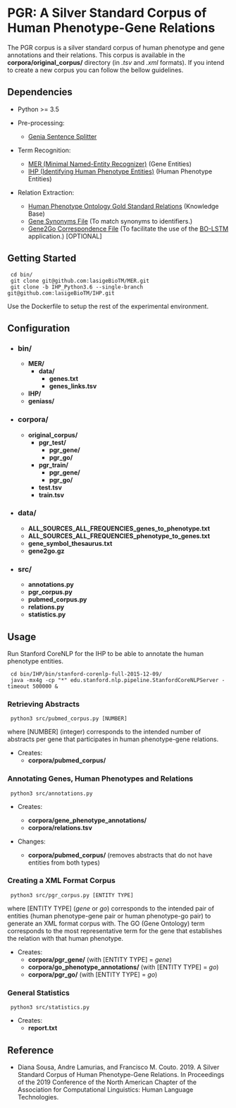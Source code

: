 # PGR: A Silver Standard Corpus of Human Phenotype-Gene Relations

The PGR corpus is a silver standard corpus of human phenotype and gene annotations and their relations. This corpus is available in the **corpora/original_corpus/** directory (in *.tsv* and *.xml* formats).
If you intend to create a new corpus you can follow the bellow guidelines.

## Dependencies

* Python >= 3.5

* Pre-processing:
    * [Genia Sentence Splitter](http://www.nactem.ac.uk/y-matsu/geniass/)
    
* Term Recognition:
    * [MER (Minimal Named-Entity Recognizer)](https://github.com/lasigeBioTM/MER) (Gene Entities)
    * [IHP (Identifying Human Phenotype Entities)](https://github.com/lasigeBioTM/IHP) (Human Phenotype Entities)
        
* Relation Extraction:
    * [Human Phenotype Ontology Gold Standard Relations](https://hpo.jax.org/app/download/annotation) (Knowledge Base)
    * [Gene Synonyms File](https://github.com/macarthur-lab/gene_lists/blob/master/other_data/gene_symbol_thesaurus.txt) (To match synonyms to identifiers.)
    * [Gene2Go Correspondence File](https://ftp.ncbi.nlm.nih.gov/gene/DATA/gene2go.gz) (To facilitate the use of the [BO-LSTM](https://bmcbioinformatics.biomedcentral.com/articles/10.1186/s12859-018-2584-5#Abs1) application.) [OPTIONAL]
    
## Getting Started

````
 cd bin/
 git clone git@github.com:lasigeBioTM/MER.git
 git clone -b IHP_Python3.6 --single-branch git@github.com:lasigeBioTM/IHP.git
````
Use the Dockerfile to setup the rest of the experimental environment.

## Configuration

* ### bin/
    * **MER/**
        * **data/**
            * __genes.txt__
            * __genes_links.tsv__
    * **IHP/**
    * **geniass/**
    
* ### corpora/
    * **original_corpus/**
        * **pgr_test/**
            * **pgr_gene/**
            * **pgr_go/**
        * **pgr_train/**
            * **pgr_gene/**
            * **pgr_go/**
        * __test.tsv__
        * __train.tsv__   
          

* ### data/
    * __ALL_SOURCES_ALL_FREQUENCIES_genes_to_phenotype.txt__
    * __ALL_SOURCES_ALL_FREQUENCIES_phenotype_to_genes.txt__
    * __gene_symbol_thesaurus.txt__
    * __gene2go.gz__
    
* ### src/
    * **annotations.py**
    * **pgr_corpus.py**
    * **pubmed_corpus.py**
    * **relations.py**
    * **statistics.py**
   
## Usage

Run Stanford CoreNLP for the IHP to be able to annotate the human phenotype entities.

````
 cd bin/IHP/bin/stanford-corenlp-full-2015-12-09/
 java -mx4g -cp "*" edu.stanford.nlp.pipeline.StanfordCoreNLPServer -timeout 500000 &
````

### Retrieving Abstracts

````
 python3 src/pubmed_corpus.py [NUMBER]
````

where [NUMBER] (integer) corresponds to the intended number of abstracts per gene that participates in human phenotype-gene relations.

* Creates: 
    * **corpora/pubmed_corpus/**

### Annotating Genes, Human Phenotypes and Relations

````
 python3 src/annotations.py
````

* Creates: 
    * **corpora/gene_phenotype_annotations/** 
    * __corpora/relations.tsv__
    
* Changes:
    * **corpora/pubmed_corpus/** (removes abstracts that do not have entities from both types)

### Creating a XML Format Corpus

````
 python3 src/pgr_corpus.py [ENTITY TYPE]
````

where [ENTITY TYPE] (*gene* or *go*) corresponds to the intended pair of entities (human phenotype-gene pair or human phenotype-go pair) to generate an XML format corpus with. The GO (Gene Ontology) term corresponds to the most representative term for the gene that establishes the relation with that human phenotype.

* Creates: 
    * **corpora/pgr_gene/** (with [ENTITY TYPE] = *gene*)
    * **corpora/go_phenotype_annotations/** (with [ENTITY TYPE] = *go*)
    * **corpora/pgr_go/** (with [ENTITY TYPE] = *go*)
    
### General Statistics

````
 python3 src/statistics.py
````

* Creates: 
    * __report.txt__

## Reference

- Diana Sousa, Andre Lamurias, and Francisco M. Couto. 2019. A Silver Standard Corpus of Human Phenotype-Gene Relations. In Proceedings  of  the  2019  Conference  of  the  North American Chapter of the Association for Computational Linguistics: Human Language Technologies.

[//]: # ", Volume ? (Short Papers), pages ???–???. Association for Computational Linguistics (?https://github.com/lasigeBioTM?)."
